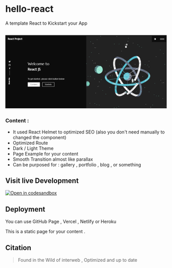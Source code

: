 # hello-react

A template React to Kickstart your App

![Screenshot](Preview.png)
---
### Content :

- It used React Helmet to optimized SEO (also you don't need manually to changed the component)
- Optimized Route
- Dark / Light Theme
- Page Example for your content
- Smooth Transition almost like parallax
- Can be purposed for : gallery , portfolio , blog , or something

## Visit live Development

[![Open in codesandbox](https://codesandbox.io/static/img/play-codesandbox.svg)](https://codesandbox.io/s/hello-2297-py13q)

## Deployment

You can use GitHub Page , Vercel , Netlify or Heroku

This is a static page for your content .

## Citation

> Found in the Wild of interweb , Optimized and up to date
